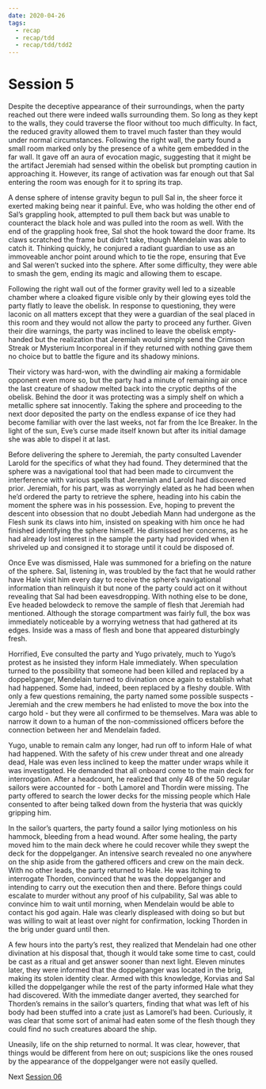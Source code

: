 ```yaml
---
date: 2020-04-26
tags:
  - recap
  - recap/tdd
  - recap/tdd/tdd2
---
```

# Session 5

Despite the deceptive appearance of their surroundings, when the party reached out there were indeed walls surrounding them. So long as they kept to the walls, they could traverse the floor without too much difficulty. In fact, the reduced gravity allowed them to travel much faster than they would under normal circumstances. Following the right wall, the party found a small room marked only by the presence of a white gem embedded in the far wall. It gave off an aura of evocation magic, suggesting that it might be the artifact Jeremiah had sensed within the obelisk but prompting caution in approaching it. However, its range of activation was far enough out that Sal entering the room was enough for it to spring its trap.

A dense sphere of intense gravity begun to pull Sal in, the sheer force it exerted making being near it painful. Eve, who was holding the other end of Sal’s grappling hook, attempted to pull them back but was unable to counteract the black hole and was pulled into the room as well. With the end of the grappling hook free, Sal shot the hook toward the door frame. Its claws scratched the frame but didn’t take, though Mendelain was able to catch it. Thinking quickly, he conjured a radiant guardian to use as an immoveable anchor point around which to tie the rope, ensuring that Eve and Sal weren’t sucked into the sphere. After some difficulty, they were able to smash the gem, ending its magic and allowing them to escape.

Following the right wall out of the former gravity well led to a sizeable chamber where a cloaked figure visible only by their glowing eyes told the party flatly to leave the obelisk. In response to questioning, they were laconic on all matters except that they were a guardian of the seal placed in this room and they would not allow the party to proceed any further. Given their dire warnings, the party was inclined to leave the obelisk empty-handed but the realization that Jeremiah would simply send the Crimson Streak or Mysterium Incorporeal in if they returned with nothing gave them no choice but to battle the figure and its shadowy minions.

Their victory was hard-won, with the dwindling air making a formidable opponent even more so, but the party had a minute of remaining air once the last creature of shadow melted back into the cryptic depths of the obelisk. Behind the door it was protecting was a simply shelf on which a metallic sphere sat innocently. Taking the sphere and proceeding to the next door deposited the party on the endless expanse of ice they had become familiar with over the last weeks, not far from the Ice Breaker. In the light of the sun, Eve’s curse made itself known but after its initial damage she was able to dispel it at last.

Before delivering the sphere to Jeremiah, the party consulted Lavender Larold for the specifics of what they had found. They determined that the sphere was a navigational tool that had been made to circumvent the interference with various spells that Jeremiah and Larold had discovered prior. Jeremiah, for his part, was as worryingly elated as he had been when he’d ordered the party to retrieve the sphere, heading into his cabin the moment the sphere was in his possession. Eve, hoping to prevent the descent into obsession that no doubt Jebediah Mann had undergone as the Flesh sunk its claws into him, insisted on speaking with him once he had finished identifying the sphere himself. He dismissed her concerns, as he had already lost interest in the sample the party had provided when it shriveled up and consigned it to storage until it could be disposed of.

Once Eve was dismissed, Hale was summoned for a briefing on the nature of the sphere. Sal, listening in, was troubled by the fact that he would rather have Hale visit him every day to receive the sphere’s navigational information than relinquish it but none of the party could act on it without revealing that Sal had been eavesdropping. With nothing else to be done, Eve headed belowdeck to remove the sample of flesh that Jeremiah had mentioned. Although the storage compartment was fairly full, the box was immediately noticeable by a worrying wetness that had gathered at its edges. Inside was a mass of flesh and bone that appeared disturbingly fresh.

Horrified, Eve consulted the party and Yugo privately, much to Yugo’s protest as he insisted they inform Hale immediately. When speculation turned to the possibility that someone had been killed and replaced by a doppelganger, Mendelain turned to divination once again to establish what had happened. Some had, indeed, been replaced by a fleshy double. With only a few questions remaining, the party named some possible suspects - Jeremiah and the crew members he had enlisted to move the box into the cargo hold - but they were all confirmed to be themselves. Mara was able to narrow it down to a human of the non-commissioned officers before the connection between her and Mendelain faded.

Yugo, unable to remain calm any longer, had run off to inform Hale of what had happened. With the safety of his crew under threat and one already dead, Hale was even less inclined to keep the matter under wraps while it was investigated. He demanded that all onboard come to the main deck for interrogation. After a headcount, he realized that only 48 of the 50 regular sailors were accounted for - both Lamorel and Thordin were missing. The party offered to search the lower decks for the missing people which Hale consented to after being talked down from the hysteria that was quickly gripping him.

In the sailor’s quarters, the party found a sailor lying motionless on his hammock, bleeding from a head wound. After some healing, the party moved him to the main deck where he could recover while they swept the deck for the doppelganger. An intensive search revealed no one anywhere on the ship aside from the gathered officers and crew on the main deck. With no other leads, the party returned to Hale. He was itching to interrogate Thorden, convinced that he was the doppelganger and intending to carry out the execution then and there. Before things could escalate to murder without any proof of his culpability, Sal was able to convince him to wait until morning, when Mendelain would be able to contact his god again. Hale was clearly displeased with doing so but but was willing to wait at least over night for confirmation, locking Thorden in the brig under guard until then.

A few hours into the party’s rest, they realized that Mendelain had one other divination at his disposal that, though it would take some time to cast, could be cast as a ritual and get answer sooner than next light. Eleven minutes later, they were informed that the doppelganger was located in the brig, making its stolen identity clear. Armed with this knowledge, Korvias and Sal killed the doppelganger while the rest of the party informed Hale what they had discovered. With the immediate danger averted, they searched for Thorden’s remains in the sailor’s quarters, finding that what was left of his body had been stuffed into a crate just as Lamorel’s had been. Curiously, it was clear that some sort of animal had eaten some of the flesh though they could find no such creatures aboard the ship.

Uneasily, life on the ship returned to normal. It was clear, however, that things would be different from here on out; suspicions like the ones roused by the appearance of the doppelganger were not easily quelled.

Next
[Session 06](Recaps/Auril%20Adventures/Campaign%202%20-%20A%20Frigid%20Expedition/Session%2006.md)
